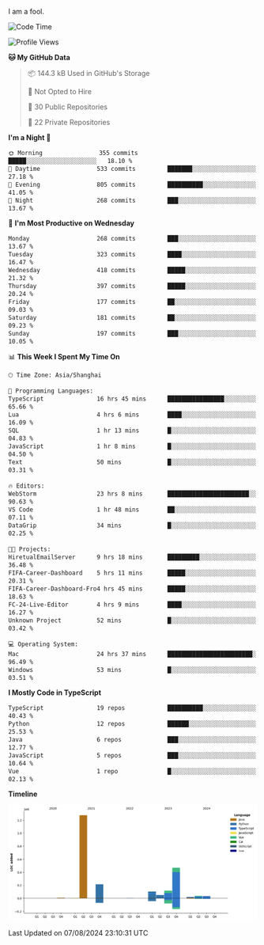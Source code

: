 I am a fool.

<!--START_SECTION:waka-->
![Code Time](http://img.shields.io/badge/Code%20Time-1%2C622%20hrs%202%20mins-blue)

![Profile Views](http://img.shields.io/badge/Profile%20Views-0-blue)

**🐱 My GitHub Data** 

> 📦 144.3 kB Used in GitHub's Storage 
 > 
> 🚫 Not Opted to Hire
 > 
> 📜 30 Public Repositories 
 > 
> 🔑 22 Private Repositories 
 > 
**I'm a Night 🦉** 

```text
🌞 Morning                355 commits         █████░░░░░░░░░░░░░░░░░░░░   18.10 % 
🌆 Daytime                533 commits         ███████░░░░░░░░░░░░░░░░░░   27.18 % 
🌃 Evening                805 commits         ██████████░░░░░░░░░░░░░░░   41.05 % 
🌙 Night                  268 commits         ███░░░░░░░░░░░░░░░░░░░░░░   13.67 % 
```
📅 **I'm Most Productive on Wednesday** 

```text
Monday                   268 commits         ███░░░░░░░░░░░░░░░░░░░░░░   13.67 % 
Tuesday                  323 commits         ████░░░░░░░░░░░░░░░░░░░░░   16.47 % 
Wednesday                418 commits         █████░░░░░░░░░░░░░░░░░░░░   21.32 % 
Thursday                 397 commits         █████░░░░░░░░░░░░░░░░░░░░   20.24 % 
Friday                   177 commits         ██░░░░░░░░░░░░░░░░░░░░░░░   09.03 % 
Saturday                 181 commits         ██░░░░░░░░░░░░░░░░░░░░░░░   09.23 % 
Sunday                   197 commits         ███░░░░░░░░░░░░░░░░░░░░░░   10.05 % 
```


📊 **This Week I Spent My Time On** 

```text
🕑︎ Time Zone: Asia/Shanghai

💬 Programming Languages: 
TypeScript               16 hrs 45 mins      ████████████████░░░░░░░░░   65.66 % 
Lua                      4 hrs 6 mins        ████░░░░░░░░░░░░░░░░░░░░░   16.09 % 
SQL                      1 hr 13 mins        █░░░░░░░░░░░░░░░░░░░░░░░░   04.83 % 
JavaScript               1 hr 8 mins         █░░░░░░░░░░░░░░░░░░░░░░░░   04.50 % 
Text                     50 mins             █░░░░░░░░░░░░░░░░░░░░░░░░   03.31 % 

🔥 Editors: 
WebStorm                 23 hrs 8 mins       ███████████████████████░░   90.63 % 
VS Code                  1 hr 48 mins        ██░░░░░░░░░░░░░░░░░░░░░░░   07.11 % 
DataGrip                 34 mins             █░░░░░░░░░░░░░░░░░░░░░░░░   02.25 % 

🐱‍💻 Projects: 
HiretualEmailServer      9 hrs 18 mins       █████████░░░░░░░░░░░░░░░░   36.48 % 
FIFA-Career-Dashboard    5 hrs 11 mins       █████░░░░░░░░░░░░░░░░░░░░   20.31 % 
FIFA-Career-Dashboard-Fro4 hrs 45 mins       █████░░░░░░░░░░░░░░░░░░░░   18.63 % 
FC-24-Live-Editor        4 hrs 9 mins        ████░░░░░░░░░░░░░░░░░░░░░   16.27 % 
Unknown Project          52 mins             █░░░░░░░░░░░░░░░░░░░░░░░░   03.42 % 

💻 Operating System: 
Mac                      24 hrs 37 mins      ████████████████████████░   96.49 % 
Windows                  53 mins             █░░░░░░░░░░░░░░░░░░░░░░░░   03.51 % 
```

**I Mostly Code in TypeScript** 

```text
TypeScript               19 repos            ██████████░░░░░░░░░░░░░░░   40.43 % 
Python                   12 repos            ██████░░░░░░░░░░░░░░░░░░░   25.53 % 
Java                     6 repos             ███░░░░░░░░░░░░░░░░░░░░░░   12.77 % 
JavaScript               5 repos             ███░░░░░░░░░░░░░░░░░░░░░░   10.64 % 
Vue                      1 repo              █░░░░░░░░░░░░░░░░░░░░░░░░   02.13 % 
```



**Timeline**

![Lines of Code chart](https://raw.githubusercontent.com/VeejaLiu/VeejaLiu/master/assets/bar_graph.png)


 Last Updated on 07/08/2024 23:10:31 UTC
<!--END_SECTION:waka-->
